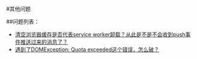 #其他问题

##问题列表：

* [清空浏览器缓存是否代表service worker卸载？从此是不是不会收到push事件推送过来的消息了？](./other-problems/clear-explorer-cache-effect.md)
* [遇到了DOMException: Quota exceeded这个错误，怎么破？](./other-problems/dom-exception-quota-exceeded.md)




